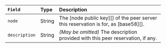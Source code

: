 | `Field`       | Type   | Description                                                                                |
|:------------- |:------ |:------------------------------------------------------------------------------------------ |
| `node`        | String | The \[node public key\]\[\] of the peer server this reservation is for, as \[base58\]\[\]. |
| `description` | String | _(May be omitted)_ The description provided with this peer reservation, if any.            |
